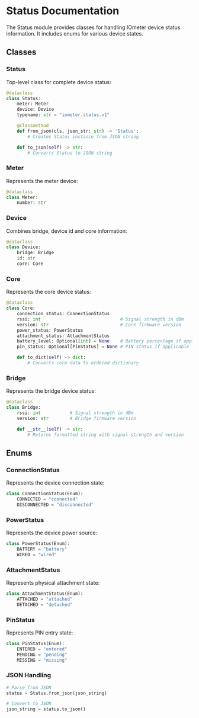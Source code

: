 # Status Documentation

The Status module provides classes for handling IOmeter device status information. It includes enums for various device states.

## Classes

### Status
Top-level class for complete device status:
```python
@dataclass
class Status:
    meter: Meter
    device: Device
    typename: str = "iometer.status.v1"

    @classmethod
    def from_json(cls, json_str: str) -> 'Status':
        # Creates Status instance from JSON string

    def to_json(self) -> str:
        # Converts Status to JSON string
```

### Meter
Represents the meter device:
```python
@dataclass
class Meter:
    number: str
```

### Device
Combines bridge, device id and core information:
```python
@dataclass
class Device:
    bridge: Bridge
    id: str
    core: Core
```

### Core
Represents the core device status:
```python
@dataclass
class Core:
    connection_status: ConnectionStatus
    rssi: int                              # Signal strength in dBm
    version: str                           # Core firmware version
    power_status: PowerStatus
    attachment_status: AttachmentStatus
    battery_level: Optional[int] = None    # Battery percentage if applicable
    pin_status: Optional[PinStatus] = None # PIN status if applicable

    def to_dict(self) -> dict:
        # Converts core data to ordered dictionary
```

### Bridge
Represents the bridge device status:
```python
@dataclass
class Bridge:
    rssi: int           # Signal strength in dBm
    version: str        # Bridge firmware version

    def __str__(self) -> str:
        # Returns formatted string with signal strength and version
```

## Enums

### ConnectionStatus
Represents the device connection state:
```python
class ConnectionStatus(Enum):
    CONNECTED = "connected"
    DISCONNECTED = "disconnected"
```

### PowerStatus
Represents the device power source:
```python
class PowerStatus(Enum):
    BATTERY = "battery"
    WIRED = "wired"
```

### AttachmentStatus
Represents physical attachment state:
```python
class AttachmentStatus(Enum):
    ATTACHED = "attached"
    DETACHED = "detached"
```

### PinStatus
Represents PIN entry state:
```python
class PinStatus(Enum):
    ENTERED = "entered"
    PENDING = "pending"
    MISSING = "missing"
```







### JSON Handling
```python
# Parse from JSON
status = Status.from_json(json_string)

# Convert to JSON
json_string = status.to_json()
```